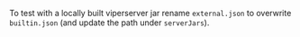 To test with a locally built viperserver jar rename `external.json` to overwrite `builtin.json` (and update the path under `serverJars`).

